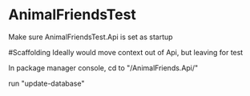 # AnimalFriendsTest

Make sure AnimalFriendsTest.Api is set as startup

#Scaffolding
Ideally would move context out of Api, but leaving for test

In package manager console, cd to "/AnimalFriends.Api/"

run "update-database"

